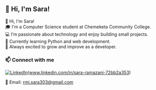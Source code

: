 ## 👋 Hi, I'm Sara!

👋 Hi, I'm Sara!  
🎓 I'm a Computer Science student at Chemeketa Community College.  
💻 I’m passionate about technology and enjoy building small projects.  
🧠 Currently learning Python and web development.  
🚀 Always excited to grow and improve as a developer.

### 📫 Connect with me

[![LinkedIn](https://img.shields.io/badge/LinkedIn-blue?logo=linkedin&style=for-the-badge)](https://www.linkedin.com/in/sara-ramazani-72bb2a353)(www.linkedin.com/in/sara-ramazani-72bb2a353)

📧 Email: [rmi.sara303@gmail.com](mailto:rmi.sara303@gmail.com)

